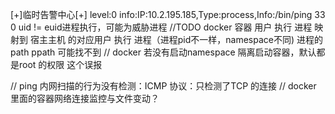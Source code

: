 [+]临时告警中心[+] level:0 info:IP:10.2.195.185,Type:process,Info:/bin/ping 33 0 uid != euid进程执行，可能为威胁进程 
//TODO
docker 容器 用户 执行 进程 映射到 宿主主机 的对应用户 执行 进程（进程pid不一样，namespace不同)
进程的path ppath 可能找不到
// docker 若没有启动namespace 隔离启动容器，默认都是root 的权限 这个误报

// ping 内网扫描的行为没有检测：ICMP 协议：只检测了TCP 的连接
// docker 里面的容器网络连接监控与文件变动？


